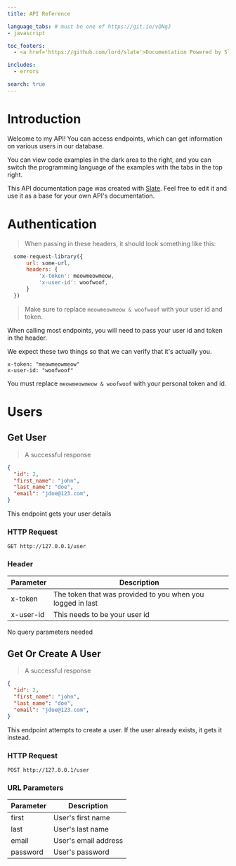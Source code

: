 ```yaml
---
title: API Reference

language_tabs: # must be one of https://git.io/vQNgJ
- javascript

toc_footers:
  - <a href='https://github.com/lord/slate'>Documentation Powered by Slate</a>

includes:
  - errors

search: true
---
```


# Introduction

Welcome to my API! You can access endpoints, which can get information on various users in our database.

You can view code examples in the dark area to the right, and you can switch the programming language of the examples with the tabs in the top right.

This API documentation page was created with [Slate](https://github.com/lord/slate). Feel free to edit it and use it as a base for your own API's documentation.

# Authentication

> When passing in these headers, it should look something like this:

```javascript
  some-request-library({
      url: some-url,
      headers: {
          'x-token': meowmeowmeow,
          'x-user-id': woofwoof,
      }
  })
```

> Make sure to replace `meowmeowmeow & woofwoof` with your user id and token.

When calling most endpoints, you will need to pass your user id and token in the header.

We expect these two things so that we can verify that it's actually you.

`x-token: "meowmeowmeow"`
<br>
`x-user-id: "woofwoof"`

<aside class="notice">
You must replace <code>meowmeowmeow & woofwoof</code> with your personal token and id.
</aside>

# Users
## Get User

> A successful response

```json
{
  "id": 2,
  "first_name": "john",
  "last_name": "doe",
  "email": "jdoe@123.com",
}
```

This endpoint gets your user details

### HTTP Request

`GET http://127.0.0.1/user`

### Header

Parameter |  Description
--------- |  -----------
x-token | The token that was provided to you when you logged in last
x-user-id | This needs to be your user id

<aside class="success">
No query parameters needed
</aside>

## Get Or Create A User

> A successful response

```json
{
  "id": 2,
  "first_name": "john",
  "last_name": "doe",
  "email": "jdoe@123.com",
}
```

This endpoint attempts to create a user. If the user already exists, it gets it instead.

### HTTP Request

`POST http://127.0.0.1/user`

### URL Parameters

Parameter | Description
--------- | -----------
first | User's first name
last | User's last name
email | User's email address
password | User's password

